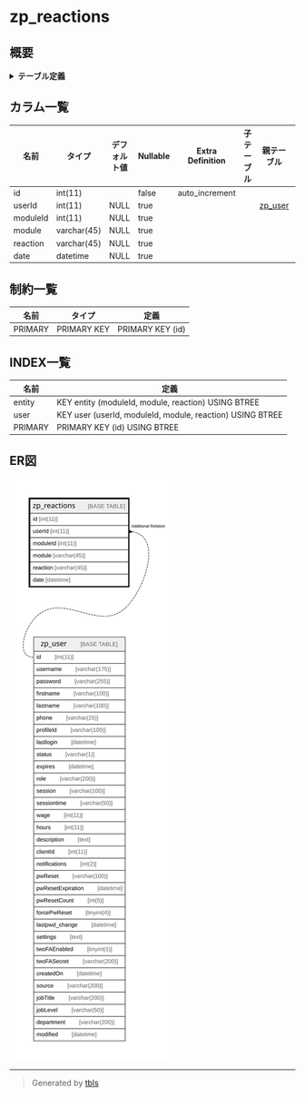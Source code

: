 # zp_reactions

## 概要

<details>
<summary><strong>テーブル定義</strong></summary>

```sql
CREATE TABLE `zp_reactions` (
  `id` int(11) NOT NULL AUTO_INCREMENT,
  `userId` int(11) DEFAULT NULL,
  `moduleId` int(11) DEFAULT NULL,
  `module` varchar(45) DEFAULT NULL,
  `reaction` varchar(45) DEFAULT NULL,
  `date` datetime DEFAULT NULL,
  PRIMARY KEY (`id`),
  KEY `entity` (`moduleId`,`module`,`reaction`),
  KEY `user` (`userId`,`moduleId`,`module`,`reaction`)
) ENGINE=InnoDB DEFAULT CHARSET=utf8mb4 COLLATE=utf8mb4_unicode_ci
```

</details>

## カラム一覧

| 名前       | タイプ         | デフォルト値       | Nullable | Extra Definition | 子テーブル      | 親テーブル                 | コメント     |
| -------- | ----------- | ------------ | -------- | ---------------- | ---------- | --------------------- | -------- |
| id       | int(11)     |              | false    | auto_increment   |            |                       |          |
| userId   | int(11)     | NULL         | true     |                  |            | [zp_user](zp_user.md) |          |
| moduleId | int(11)     | NULL         | true     |                  |            |                       |          |
| module   | varchar(45) | NULL         | true     |                  |            |                       |          |
| reaction | varchar(45) | NULL         | true     |                  |            |                       |          |
| date     | datetime    | NULL         | true     |                  |            |                       |          |

## 制約一覧

| 名前      | タイプ         | 定義               |
| ------- | ----------- | ---------------- |
| PRIMARY | PRIMARY KEY | PRIMARY KEY (id) |

## INDEX一覧

| 名前      | 定義                                                        |
| ------- | --------------------------------------------------------- |
| entity  | KEY entity (moduleId, module, reaction) USING BTREE       |
| user    | KEY user (userId, moduleId, module, reaction) USING BTREE |
| PRIMARY | PRIMARY KEY (id) USING BTREE                              |

## ER図

![er](zp_reactions.svg)

---

> Generated by [tbls](https://github.com/k1LoW/tbls)
